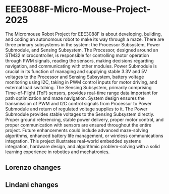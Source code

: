 # EEE3088F-Micro-Mouse-Project-2025
The Micromouse Robot Project for EEE3088F is about developing, building, and coding an autonomous robot to make its way through a maze. There are three primary subsystems in the system: the Processor Subsystem, Power Submodule, and Sensing Subsystem. The Processor, designed around an STM32 microcontroller, is responsible for controlling motor operation through PWM signals, reading the sensors, making decisions regarding navigation, and communicating with other modules. Power Submodule is crucial in its function of managing and supplying stable 3.3V and 5V voltages to the Processor and Sensing Subsystem, battery voltage monitoring using I2C, taking in PWM control inputs for motor driving, and external load switching. The Sensing Subsystem, primarily comprising Time-of-Flight (ToF) sensors, provides real-time range data important for path optimization and maze navigation. System design ensures the transmission of PWM and I2C control signals from Processor to Power Submodule and return of regulated voltage supplies to it. The Power Submodule provides stable voltages to the Sensing Subsystem directly. Proper ground referencing, stable power delivery, proper motor control, and proper communication with sensors are ensured throughout the entire project. Future enhancements could include advanced maze-solving algorithms, enhanced battery life management, or wireless communications integration. This project illustrates real-world embedded systems integration, hardware design, and algorithmic problem-solving with a solid learning experience in robotics and mechatronics.
## Lorenzo changes
## Lindani changes
